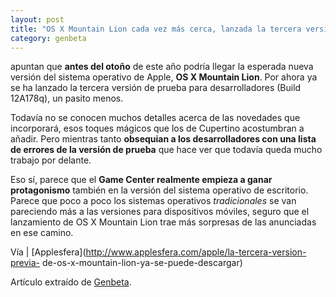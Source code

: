 ```yaml
---
layout: post
title: "OS X Mountain Lion cada vez más cerca, lanzada la tercera versión de prueba"
category: genbeta
---
```




apuntan que **antes del otoño** de este año podría llegar la esperada nueva
versión del sistema operativo de Apple, **OS X Mountain Lion**. Por ahora ya
se ha lanzado la tercera versión de prueba para desarrolladores (Build
12A178q), un pasito menos.

Todavía no se conocen muchos detalles acerca de las novedades que incorporará,
esos toques mágicos que los de Cupertino acostumbran a añadir. Pero mientras
tanto **obsequian a los desarrolladores con una lista de errores de la versión
de prueba** que hace ver que todavía queda mucho trabajo por delante.

Eso sí, parece que el **Game Center realmente empieza a ganar protagonismo**
también en la versión del sistema operativo de escritorio. Parece que poco a
poco los sistemas operativos _tradicionales_ se van pareciendo más a las
versiones para dispositivos móviles, seguro que el lanzamiento de OS X
Mountain Lion trae más sorpresas de las anunciadas en ese camino.

Vía | [Applesfera](http://www.applesfera.com/apple/la-tercera-version-previa-
de-os-x-mountain-lion-ya-se-puede-descargar)

Artículo extraído de [Genbeta](http://www.genbeta.com).